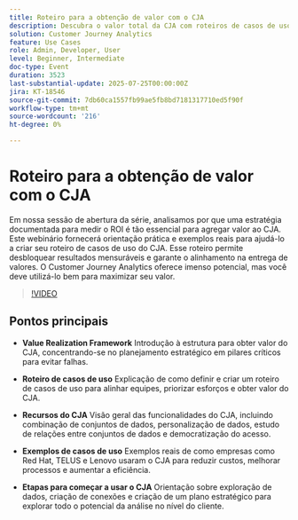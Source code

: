```yaml
---
title: Roteiro para a obtenção de valor com o CJA
description: Descubra o valor total da CJA com roteiros de casos de uso, exemplos reais e etapas para impulsionar decisões estratégicas orientadas por dados.
solution: Customer Journey Analytics
feature: Use Cases
role: Admin, Developer, User
level: Beginner, Intermediate
doc-type: Event
duration: 3523
last-substantial-update: 2025-07-25T00:00:00Z
jira: KT-18546
source-git-commit: 7db60ca1557fb99ae5fb8bd7181317710ed5f90f
workflow-type: tm+mt
source-wordcount: '216'
ht-degree: 0%

---
```



# Roteiro para a obtenção de valor com o CJA

Em nossa sessão de abertura da série, analisamos por que uma estratégia documentada para medir o ROI é tão essencial para agregar valor ao CJA. Este webinário fornecerá orientação prática e exemplos reais para ajudá-lo a criar seu roteiro de casos de uso do CJA. Esse roteiro permite desbloquear resultados mensuráveis e garante o alinhamento na entrega de valores. O Customer Journey Analytics oferece imenso potencial, mas você deve utilizá-lo bem para maximizar seu valor.

>[!VIDEO](https://video.tv.adobe.com/v/3464933/?learn=on&enablevpops)

## Pontos principais

* **Value Realization Framework** Introdução à estrutura para obter valor do CJA, concentrando-se no planejamento estratégico em pilares críticos para evitar falhas.

* **Roteiro de casos de uso** Explicação de como definir e criar um roteiro de casos de uso para alinhar equipes, priorizar esforços e obter valor do CJA.

* **Recursos do CJA** Visão geral das funcionalidades do CJA, incluindo combinação de conjuntos de dados, personalização de dados, estudo de relações entre conjuntos de dados e democratização do acesso.

* **Exemplos de casos de uso** Exemplos reais de como empresas como Red Hat, TELUS e Lenovo usaram o CJA para reduzir custos, melhorar processos e aumentar a eficiência. &#x200B;

* **Etapas para começar a usar o CJA** Orientação sobre exploração de dados, criação de conexões e criação de um plano estratégico para explorar todo o potencial da análise no nível do cliente.